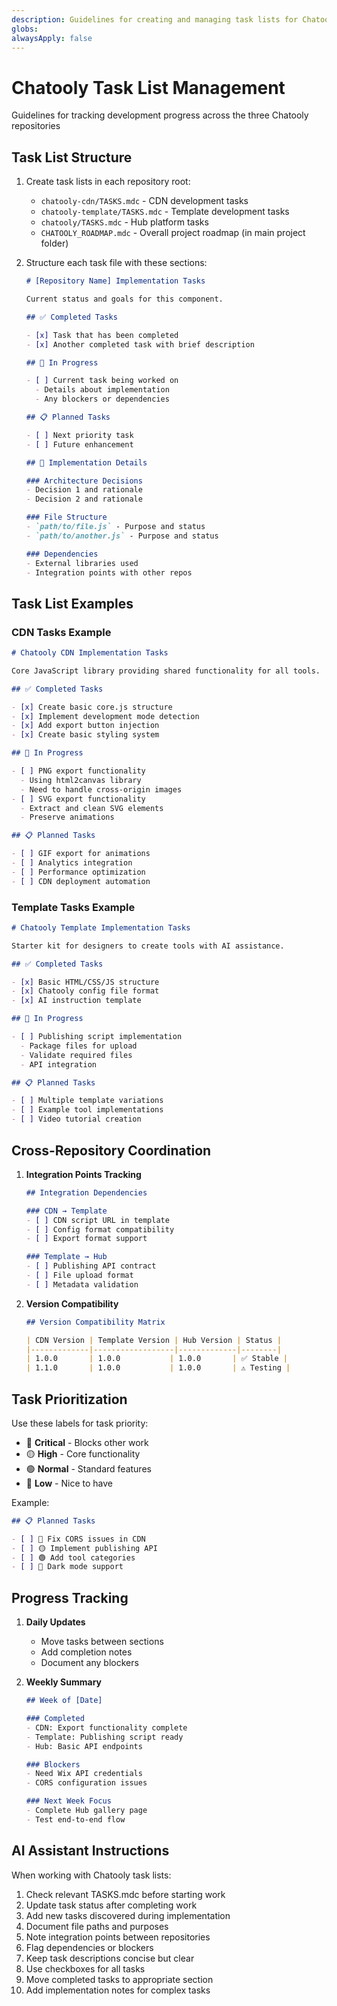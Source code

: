 ```yaml
---
description: Guidelines for creating and managing task lists for Chatooly development
globs: 
alwaysApply: false
---
```


# Chatooly Task List Management

Guidelines for tracking development progress across the three Chatooly repositories

## Task List Structure

1. Create task lists in each repository root:
   - `chatooly-cdn/TASKS.mdc` - CDN development tasks
   - `chatooly-template/TASKS.mdc` - Template development tasks
   - `chatooly/TASKS.mdc` - Hub platform tasks
   - `CHATOOLY_ROADMAP.mdc` - Overall project roadmap (in main project folder)

2. Structure each task file with these sections:
   ```markdown
   # [Repository Name] Implementation Tasks
   
   Current status and goals for this component.
   
   ## ✅ Completed Tasks
   
   - [x] Task that has been completed
   - [x] Another completed task with brief description
   
   ## 🚧 In Progress
   
   - [ ] Current task being worked on
     - Details about implementation
     - Any blockers or dependencies
   
   ## 📋 Planned Tasks
   
   - [ ] Next priority task
   - [ ] Future enhancement
   
   ## 📁 Implementation Details
   
   ### Architecture Decisions
   - Decision 1 and rationale
   - Decision 2 and rationale
   
   ### File Structure
   - `path/to/file.js` - Purpose and status
   - `path/to/another.js` - Purpose and status
   
   ### Dependencies
   - External libraries used
   - Integration points with other repos
   ```

## Task List Examples

### CDN Tasks Example
```markdown
# Chatooly CDN Implementation Tasks

Core JavaScript library providing shared functionality for all tools.

## ✅ Completed Tasks

- [x] Create basic core.js structure
- [x] Implement development mode detection
- [x] Add export button injection
- [x] Create basic styling system

## 🚧 In Progress

- [ ] PNG export functionality
  - Using html2canvas library
  - Need to handle cross-origin images
- [ ] SVG export functionality
  - Extract and clean SVG elements
  - Preserve animations

## 📋 Planned Tasks

- [ ] GIF export for animations
- [ ] Analytics integration
- [ ] Performance optimization
- [ ] CDN deployment automation
```

### Template Tasks Example
```markdown
# Chatooly Template Implementation Tasks

Starter kit for designers to create tools with AI assistance.

## ✅ Completed Tasks

- [x] Basic HTML/CSS/JS structure
- [x] Chatooly config file format
- [x] AI instruction template

## 🚧 In Progress

- [ ] Publishing script implementation
  - Package files for upload
  - Validate required files
  - API integration

## 📋 Planned Tasks

- [ ] Multiple template variations
- [ ] Example tool implementations
- [ ] Video tutorial creation
```

## Cross-Repository Coordination

1. **Integration Points Tracking**
   ```markdown
   ## Integration Dependencies
   
   ### CDN → Template
   - [ ] CDN script URL in template
   - [ ] Config format compatibility
   - [ ] Export format support
   
   ### Template → Hub
   - [ ] Publishing API contract
   - [ ] File upload format
   - [ ] Metadata validation
   ```

2. **Version Compatibility**
   ```markdown
   ## Version Compatibility Matrix
   
   | CDN Version | Template Version | Hub Version | Status |
   |-------------|------------------|-------------|--------|
   | 1.0.0       | 1.0.0           | 1.0.0       | ✅ Stable |
   | 1.1.0       | 1.0.0           | 1.0.0       | ⚠️ Testing |
   ```

## Task Prioritization

Use these labels for task priority:
- 🔴 **Critical** - Blocks other work
- 🟡 **High** - Core functionality
- 🟢 **Normal** - Standard features
- 🔵 **Low** - Nice to have

Example:
```markdown
## 📋 Planned Tasks

- [ ] 🔴 Fix CORS issues in CDN
- [ ] 🟡 Implement publishing API
- [ ] 🟢 Add tool categories
- [ ] 🔵 Dark mode support
```

## Progress Tracking

1. **Daily Updates**
   - Move tasks between sections
   - Add completion notes
   - Document any blockers

2. **Weekly Summary**
   ```markdown
   ## Week of [Date]
   
   ### Completed
   - CDN: Export functionality complete
   - Template: Publishing script ready
   - Hub: Basic API endpoints
   
   ### Blockers
   - Need Wix API credentials
   - CORS configuration issues
   
   ### Next Week Focus
   - Complete Hub gallery page
   - Test end-to-end flow
   ```

## AI Assistant Instructions

When working with Chatooly task lists:

1. Check relevant TASKS.mdc before starting work
2. Update task status after completing work
3. Add new tasks discovered during implementation
4. Document file paths and purposes
5. Note integration points between repositories
6. Flag dependencies or blockers
7. Keep task descriptions concise but clear
8. Use checkboxes for all tasks
9. Move completed tasks to appropriate section
10. Add implementation notes for complex tasks